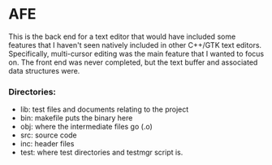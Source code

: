 # AFE

This is the back end for a text editor that would have included some features that I haven't seen natively included in other C++/GTK text editors. Specifically, multi-cursor editing was the main feature that I wanted to focus on. The front end was never completed, but the text buffer and associated data structures were.

### Directories:
* lib: test files and documents relating to the project
* bin: makefile puts the binary here
* obj: where the intermediate files go (.o)
* src: source code
* inc: header files
* test: where test directories and testmgr script is.


